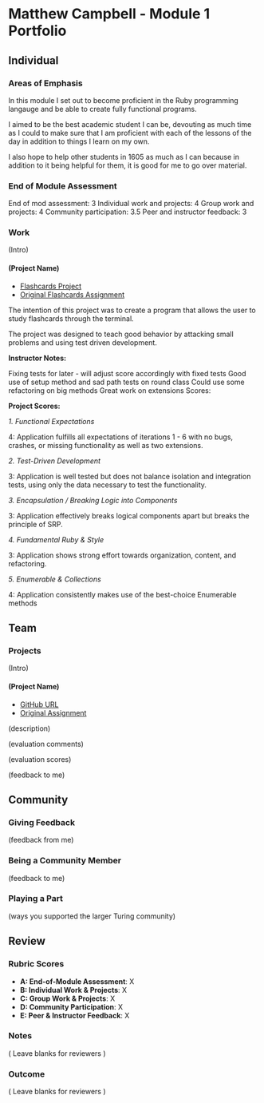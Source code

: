 # Matthew Campbell - Module 1 Portfolio

## Individual

### Areas of Emphasis

In this module I set out to become proficient in the Ruby programming langauge and be able to create fully functional programs.

I aimed to be the best academic student I can be, devouting as much time as I could to make sure that I am proficient with each of the lessons of the day in addition to things I learn on
my own.

I also hope to help other students in 1605 as much as I can because in addition to it being helpful for them, it is good for me to go over material.

### End of Module Assessment

End of mod assessment: 3
Individual work and projects: 4
Group work and projects: 4
Community participation: 3.5
Peer and instructor feedback: 3

### Work

(Intro)

#### (Project Name)

* [Flashcards Project](https://github.com/matthewecampbell/flashcards)
* [Original Flashcards Assignment](https://github.com/turingschool/curriculum/blob/master/source/projects/flashcards.markdown)

The intention of this project was to create a program that allows the user to study flashcards through the terminal.

The project was designed to teach good behavior by attacking small problems and using test driven development.

**Instructor Notes:**

Fixing tests for later - will adjust score accordingly with fixed tests
Good use of setup method and sad path tests on round class
Could use some refactoring on big methods
Great work on extensions
Scores:

**Project Scores:**

*1. Functional Expectations*

4: Application fulfills all expectations of iterations 1 - 6 with no bugs, crashes, or missing functionality as well as two extensions.

*2. Test-Driven Development*

3: Application is well tested but does not balance isolation and integration tests, using only the data necessary to test the functionality.

*3. Encapsulation / Breaking Logic into Components*

3: Application effectively breaks logical components apart but breaks the principle of SRP.

*4. Fundamental Ruby & Style*

3: Application shows strong effort towards organization, content, and refactoring.

*5. Enumerable & Collections*

4: Application consistently makes use of the best-choice Enumerable methods

## Team

### Projects

(Intro)

#### (Project Name)

* [GitHub URL]()
* [Original Assignment]()

(description)

(evaluation comments)

(evaluation scores)

(feedback to me)

## Community

### Giving Feedback

(feedback from me)

### Being a Community Member

(feedback to me)

### Playing a Part

(ways you supported the larger Turing community)

## Review

### Rubric Scores

* **A: End-of-Module Assessment**: X
* **B: Individual Work & Projects**: X
* **C: Group Work & Projects**: X
* **D: Community Participation**: X
* **E: Peer & Instructor Feedback**: X

### Notes

( Leave blanks for reviewers )

### Outcome

( Leave blanks for reviewers )
